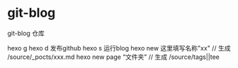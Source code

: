 # git-blog
git-blog 仓库

hexo g 
hexo d 发布github
hexo s 运行blog
hexo new 这里填写名称"xx"   // 生成 /source/_pocts/xxx.md
hexo new page “文件夹”     // 生成 /source/tags||tee
